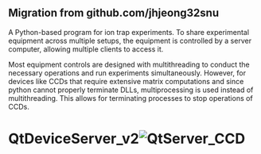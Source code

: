## Migration from github.com/jhjeong32snu

A Python-based program for ion trap experiments.
To share experimental equipment across multiple setups, the equipment is controlled by a server computer, allowing multiple clients to access it.

Most equipment controls are designed with multithreading to conduct the necessary operations and run experiments simultaneously. However, for devices like CCDs that require extensive matrix computations and since python cannot properly terminate DLLs, multiprocessing is used instead of multithreading. This allows for terminating processes to stop operations of CCDs.

# QtDeviceServer_v2![QtServer_CCD](https://user-images.githubusercontent.com/63301234/201577976-dabd5510-cda7-4268-b748-679d4d4cebab.png)
